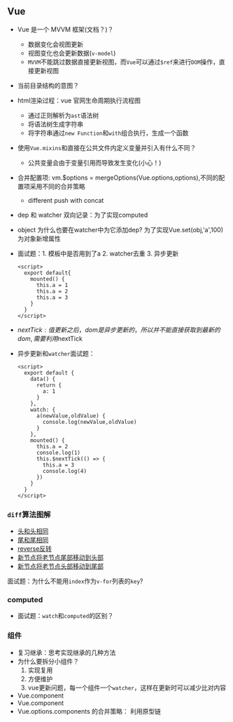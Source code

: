 ## Vue
* Vue 是一个 MVVM 框架(文档？)？
  * 数据变化会视图更新
  * 视图变化也会更新数据(`v-model`)
  * `MVVM`不能跳过数据直接更新视图，而`Vue`可以通过`$ref`来进行`DOM`操作，直接更新视图

* 当前目录结构的意图？

* html渲染过程：vue 官网生命周期执行流程图
  * 通过正则解析为`ast`语法树
  * 将语法树生成字符串
  * 将字符串通过`new Function`和`with`组合执行，生成一个函数
  
* 使用`Vue.mixins`和直接在公共文件内定义变量并引入有什么不同？
  * 公共变量会由于变量引用而导致发生变化(小心！)
  
* 合并配置项: vm.$options = mergeOptions(Vue.options,options),不同的配置项采用不同的合并策略
  * different push with concat
* dep 和 watcher 双向记录：为了实现computed
* object 为什么也要在watcher中为它添加dep? 为了实现Vue.set(obj,'a',100)为对象新增属性



* 面试题：1. 模板中是否用到了a 2. watcher去重 3. 异步更新
  ```vue
  <script>
    export default{
      mounted() {
        this.a = 1
        this.a = 2
        this.a = 3
      }
    }
  </script>
  ```
* $nextTick: 值更新之后，dom是异步更新的，所以并不能直接获取到最新的dom,需要利用$nextTick
* 异步更新和`watcher`面试题：
  ```vue
  <script>
    export default {
      data() {
        return {
          a: 1
        } 
      },
      watch: {
        a(newValue,oldValue) {
          console.log(newValue,oldValue)
        }
      },
      mounted() {
        this.a = 2
        console.log(1)
        this.$nextTick(() => {
          this.a = 3
          console.log(4)
        })
      }
    }
  </script>
  ```

### `diff`算法图解
* [头和头相同](https://excalidraw.com/#json=6323180297781248,5P1UibC53d7pFiPyG1gadw)
* [尾和尾相同](https://excalidraw.com/#json=6282157085425664,ShN7flboAy7R-H7f1Bpw3A)
* [reverse反转](https://excalidraw.com/#json=5717246110334976,tryA_tqRh4TgnV8KfiQS2w)
* [新节点将老节点尾部移动到头部](https://excalidraw.com/#json=5742657385005056,quCfr-Eipq7hHqyvcWdXeQ)
* [新节点将老节点头部移动到尾部](https://excalidraw.com/#json=5749951145443328,eP4pUJHAJu2ggUcY6McHEA)

面试题：为什么不能用`index`作为`v-for`列表的`key`?

### computed
* 面试题：`watch`和`computed`的区别？

### 组件
* 复习继承：思考实现继承的几种方法
* 为什么要拆分小组件？
  1. 实现复用
  2. 方便维护
  3. vue更新问题，每一个组件一个`watcher`，这样在更新时可以减少比对内容
* Vue.component
* Vue.component
* Vue.options.components 的合并策略： 利用原型链
